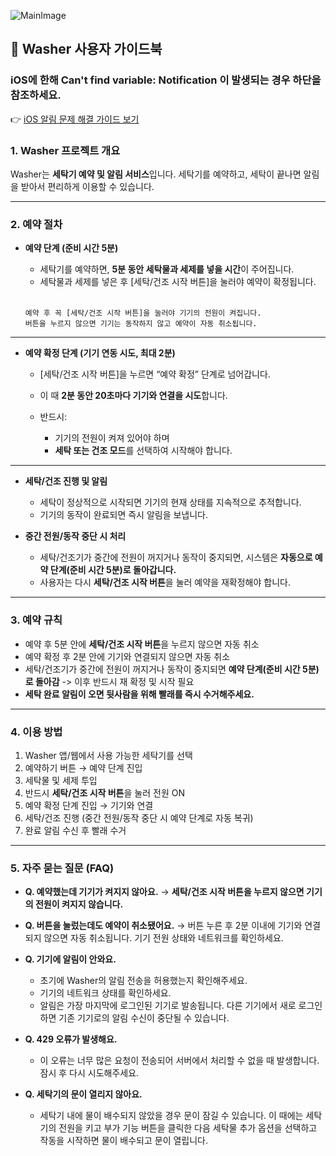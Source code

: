 ![MainImage](https://team-washer.github.io/main.png)

## 🧺 Washer 사용자 가이드북

### iOS에 한해 Can't find variable: Notification 이 발생되는 경우 하단을 참조하세요.

👉 [iOS 알림 문제 해결 가이드 보기](./ios-cantfindvariable.md)

### 1. Washer 프로젝트 개요

Washer는 **세탁기 예약 및 알림 서비스**입니다.
세탁기를 예약하고, 세탁이 끝나면 알림을 받아서 편리하게 이용할 수 있습니다.

---

### 2. 예약 절차

-   **예약 단계 (준비 시간 5분)**

    -   세탁기를 예약하면, **5분 동안 세탁물과 세제를 넣을 시간**이 주어집니다.
    -   세탁물과 세제를 넣은 후 \[세탁/건조 시작 버튼]을 눌러야 예약이 확정됩니다. <br/> <br/>

    ```
    예약 후 꼭 [세탁/건조 시작 버튼]을 눌러야 기기의 전원이 켜집니다.
    버튼을 누르지 않으면 기기는 동작하지 않고 예약이 자동 취소됩니다.
    ```

---

-   **예약 확정 단계 (기기 연동 시도, 최대 2분)**

    -   \[세탁/건조 시작 버튼]을 누르면 “예약 확정” 단계로 넘어갑니다.
    -   이 때 **2분 동안 20초마다 기기와 연결을 시도**합니다.
    -   반드시:

        -   기기의 전원이 켜져 있어야 하며
        -   **세탁 또는 건조 모드**를 선택하여 시작해야 합니다.

---

-   **세탁/건조 진행 및 알림**

    -   세탁이 정상적으로 시작되면 기기의 현재 상태를 지속적으로 추적합니다.
    -   기기의 동작이 완료되면 즉시 알림을 보냅니다.

-   **중간 전원/동작 중단 시 처리**

    -   세탁/건조기가 중간에 전원이 꺼지거나 동작이 중지되면, 시스템은 **자동으로 예약 단계(준비 시간 5분)로 돌아갑니다.**
    -   사용자는 다시 **세탁/건조 시작 버튼**을 눌러 예약을 재확정해야 합니다.

---

### 3. 예약 규칙

-   예약 후 5분 안에 **세탁/건조 시작 버튼**을 누르지 않으면 자동 취소
-   예약 확정 후 2분 안에 기기와 연결되지 않으면 자동 취소
-   세탁/건조기가 중간에 전원이 꺼지거나 동작이 중지되면 **예약 단계(준비 시간 5분)로 돌아감** -> 이후 반드시 재 확정 및 시작 필요
-   **세탁 완료 알림이 오면 뒷사람을 위해 빨래를 즉시 수거해주세요.**

---

### 4. 이용 방법

1. Washer 앱/웹에서 사용 가능한 세탁기를 선택
2. 예약하기 버튼 → 예약 단계 진입
3. 세탁물 및 세제 투입
4. 반드시 **세탁/건조 시작 버튼**을 눌러 전원 ON
5. 예약 확정 단계 진입 → 기기와 연결
6. 세탁/건조 진행 (중간 전원/동작 중단 시 예약 단계로 자동 복귀)
7. 완료 알림 수신 후 빨래 수거

---

### 5. 자주 묻는 질문 (FAQ)

-   **Q. 예약했는데 기기가 켜지지 않아요.**
    → **세탁/건조 시작 버튼을 누르지 않으면 기기의 전원이 켜지지 않습니다.**

-   **Q. 버튼을 눌렀는데도 예약이 취소됐어요.**
    → 버튼 누른 후 2분 이내에 기기와 연결되지 않으면 자동 취소됩니다. 기기 전원 상태와 네트워크를 확인하세요.

-   **Q. 기기에 알림이 안와요.**

    -   초기에 Washer의 알림 전송을 허용했는지 확인해주세요.
    -   기기의 네트워크 상태를 확인하세요.
    -   알림은 가장 마지막에 로그인된 기기로 발송됩니다. 다른 기기에서 새로 로그인하면 기존 기기로의 알림 수신이 중단될 수 있습니다.

-   **Q. 429 오류가 발생해요.**

    -   이 오류는 너무 많은 요청이 전송되어 서버에서 처리할 수 없을 때 발생합니다. 잠시 후 다시 시도해주세요.

-   **Q. 세탁기의 문이 열리지 않아요.**
    -   세탁기 내에 물이 배수되지 않았을 경우 문이 잠길 수 있습니다. 이 때에는 세탁기의 전원을 키고 부가 기능 버튼을 클릭한 다음 세탁물 추가 옵션을 선택하고 작동을 시작하면 물이 배수되고 문이 열립니다.
